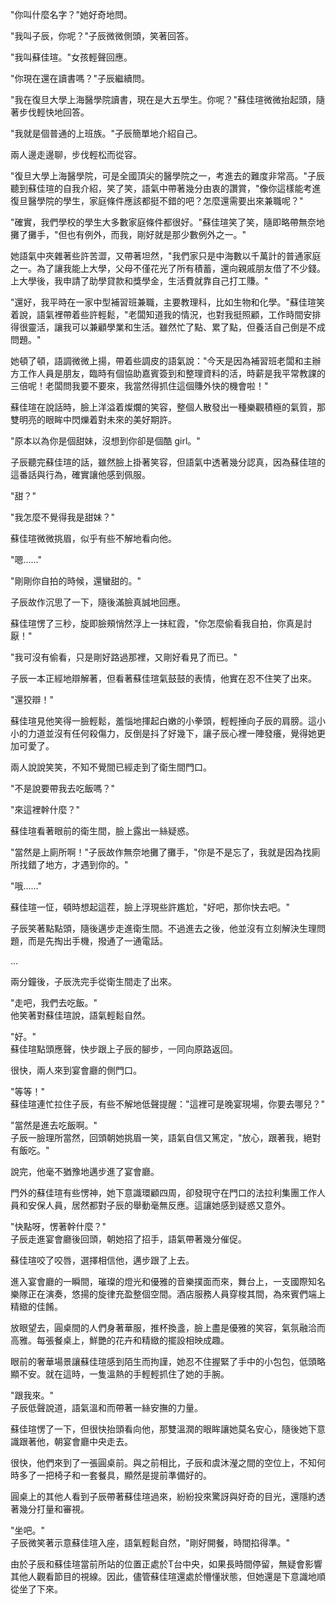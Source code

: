 "你叫什麼名字？"她好奇地問。

"我叫子辰，你呢？"子辰微微側頭，笑著回答。

"我叫蘇佳瑄。"女孩輕聲回應。

"你現在還在讀書嗎？"子辰繼續問。

"我在復旦大學上海醫學院讀書，現在是大五學生。你呢？"蘇佳瑄微微抬起頭，隨著步伐輕快地回答。

"我就是個普通的上班族。"子辰簡單地介紹自己。

兩人邊走邊聊，步伐輕松而從容。

"復旦大學上海醫學院，可是全國頂尖的醫學院之一，考進去的難度非常高。"子辰聽到蘇佳瑄的自我介紹，笑了笑，語氣中帶著幾分由衷的讚賞，"像你這樣能考進復旦醫學院的學生，家庭條件應該都挺不錯的吧？怎麼還需要出來兼職呢？"

"確實，我們學校的學生大多數家庭條件都很好。"蘇佳瑄笑了笑，隨即略帶無奈地攤了攤手，"但也有例外，而我，剛好就是那少數例外之一。"

她語氣中夾雜著些許苦澀，又帶著坦然，"我們家只是中海數以千萬計的普通家庭之一。為了讓我能上大學，父母不僅花光了所有積蓄，還向親戚朋友借了不少錢。上大學後，我申請了助學貸款和獎學金，生活費就靠自己打工賺。"

"還好，我平時在一家中型補習班兼職，主要教理科，比如生物和化學。"蘇佳瑄笑着說，語氣裡帶着些許輕鬆，"老闆知道我的情況，也對我挺照顧，工作時間安排得很靈活，讓我可以兼顧學業和生活。雖然忙了點、累了點，但養活自己倒是不成問題。"

她頓了頓，語調微微上揚，帶着些調皮的語氣說："今天是因為補習班老闆和主辦方工作人員是朋友，臨時有個協助嘉賓簽到和整理資料的活，時薪是我平常教課的三倍呢！老闆問我要不要來，我當然得抓住這個賺外快的機會啦！"

蘇佳瑄在說話時，臉上洋溢着燦爛的笑容，整個人散發出一種樂觀積極的氣質，那雙明亮的眼眸中閃爍着對未來的美好期許。

"原本以為你是個甜妹，沒想到你卻是個酷 girl。"

子辰聽完蘇佳瑄的話，雖然臉上掛著笑容，但語氣中透著幾分認真，因為蘇佳瑄的這番話與行為，確實讓他感到佩服。

"甜？"

"我怎麼不覺得我是甜妹？"

蘇佳瑄微微挑眉，似乎有些不解地看向他。

"嗯……"

"剛剛你自拍的時候，還蠻甜的。"

子辰故作沉思了一下，隨後滿臉真誠地回應。

蘇佳瑄愣了三秒，旋即臉頰悄然浮上一抹紅霞，"你怎麼偷看我自拍，你真是討厭！"

"我可沒有偷看，只是剛好路過那裡，又剛好看見了而已。"

子辰一本正經地辯解著，但看著蘇佳瑄氣鼓鼓的表情，他實在忍不住笑了出來。

"還狡辯！"

蘇佳瑄見他笑得一臉輕鬆，羞惱地揮起白嫩的小拳頭，輕輕捶向子辰的肩膀。這小小的力道並沒有任何殺傷力，反倒是抖了好幾下，讓子辰心裡一陣發癢，覺得她更加可愛了。

兩人說說笑笑，不知不覺間已經走到了衛生間門口。

"不是說要帶我去吃飯嗎？"

"來這裡幹什麼？"

蘇佳瑄看著眼前的衛生間，臉上露出一絲疑惑。

"當然是上廁所啊！"子辰故作無奈地攤了攤手，"你是不是忘了，我就是因為找廁所找錯了地方，才遇到你的。"

"哦……"

蘇佳瑄一怔，頓時想起這茬，臉上浮現些許尷尬，"好吧，那你快去吧。"

子辰笑著點點頭，隨後邁步走進衛生間。不過進去之後，他並沒有立刻解決生理問題，而是先掏出手機，撥通了一通電話。

...


兩分鐘後，子辰洗完手從衛生間走了出來。  

"走吧，我們去吃飯。"  
他笑著對蘇佳瑄說，語氣輕鬆自然。  

"好。"  
蘇佳瑄點頭應聲，快步跟上子辰的腳步，一同向原路返回。  

很快，兩人來到宴會廳的側門口。  

"等等！"  
蘇佳瑄連忙拉住子辰，有些不解地低聲提醒："這裡可是晚宴現場，你要去哪兒？"  

"當然是進去吃飯啊。"  
子辰一臉理所當然，回頭朝她挑眉一笑，語氣自信又篤定，"放心，跟著我，絕對有飯吃。"  

說完，他毫不猶豫地邁步進了宴會廳。  

門外的蘇佳瑄有些愣神，她下意識環顧四周，卻發現守在門口的法拉利集團工作人員和安保人員，居然都對子辰的舉動毫無反應。這讓她感到疑惑又意外。  

"快點呀，愣著幹什麼？"  
子辰走進宴會廳後回頭，朝她招了招手，語氣帶著幾分催促。  

蘇佳瑄咬了咬唇，選擇相信他，邁步跟了上去。  

進入宴會廳的一瞬間，璀璨的燈光和優雅的音樂撲面而來，舞台上，一支國際知名樂隊正在演奏，悠揚的旋律充盈整個空間。酒店服務人員穿梭其間，為來賓們端上精緻的佳餚。  

放眼望去，圓桌間的人們身著華服，推杯換盞，臉上盡是優雅的笑容，氣氛融洽而高雅。每張餐桌上，鮮艷的花卉和精緻的擺設相映成趣。  

眼前的奢華場景讓蘇佳瑄感到陌生而拘謹，她忍不住握緊了手中的小包包，低頭略顯不安。就在這時，一隻溫熱的手輕輕抓住了她的手腕。  

"跟我來。"  
子辰低聲說道，語氣溫和而帶著一絲安撫的力量。  

蘇佳瑄愣了一下，但很快抬頭看向他，那雙溫潤的眼眸讓她莫名安心，隨後她下意識跟著他，朝宴會廳中央走去。  

很快，他們來到了一張圓桌前。與之前相比，子辰和虞沐瀅之間的空位上，不知何時多了一把椅子和一套餐具，顯然是提前準備好的。  

圓桌上的其他人看到子辰帶著蘇佳瑄過來，紛紛投來驚訝與好奇的目光，還隱約透著幾分打量和審視。  

"坐吧。"  
子辰微笑著示意蘇佳瑄入座，語氣輕鬆自然，"剛好開餐，時間掐得準。"  

由於子辰和蘇佳瑄當前所站的位置正處於T台中央，如果長時間停留，無疑會影響其他人觀看節目的視線。因此，儘管蘇佳瑄還處於懵懂狀態，但她還是下意識地順從坐了下來。